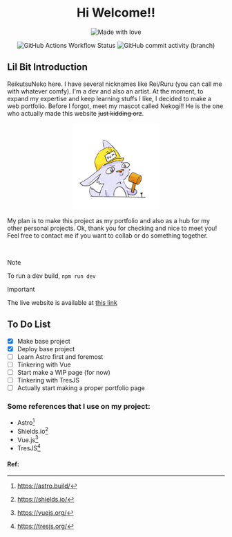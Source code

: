 <div align="center">

<h1> Hi Welcome!! </h1>

![Made with love](https://img.shields.io/badge/made_with-%E2%9D%A4-red?style=for-the-badge&labelColor=grey
)

![GitHub Actions Workflow Status](https://img.shields.io/github/actions/workflow/status/ReikutsuNeko/reikutsuneko.github.io/deploy.yml?style=for-the-badge) 
![GitHub commit activity (branch)](https://img.shields.io/github/commit-activity/t/ReikutsuNeko/reikutsuneko.github.io/develop?style=for-the-badge)

</div>

## Lil Bit Introduction
ReikutsuNeko here. I have several nicknames like Rei/Ruru (you can call me with whatever comfy). I'm a dev and also an artist. At the moment, to expand my expertise and keep learning stuffs I like, I decided to make a web portfolio. Before I forgot, meet my mascot called Nekogi!! He is the one who actually made this website ~~just kidding orz~~.

<div align="center">
    <img src="public/assets/images/dum_gif.gif" width="200" height="200"/>
</div>

My plan is to make this project as my portfolio and also as a hub for my other personal projects. Ok, thank you for checking and nice to meet you! Feel free to contact me if you want to collab or do something together.

<br>

> [!NOTE]
> To run a dev build, `npm run dev` 

> [!IMPORTANT]
> The live website is available at [this link](https://reikutsuneko.github.io/)

## To Do List
- [x] Make base project
- [x] Deploy base project
- [ ] Learn Astro first and foremost
- [ ] Tinkering with Vue
- [ ] Start make a WIP page (for now)
- [ ] Tinkering with TresJS
- [ ] Actually start making a proper portfolio page

### Some references that I use on my project:
- Astro[^1]
- Shields.io[^2]
- Vue.js[^3]
- TresJS[^4]

#### Ref:
[^1]: https://astro.build/  
[^2]: https://shields.io/  
[^3]: https://vuejs.org/  
[^4]: https://tresjs.org/  